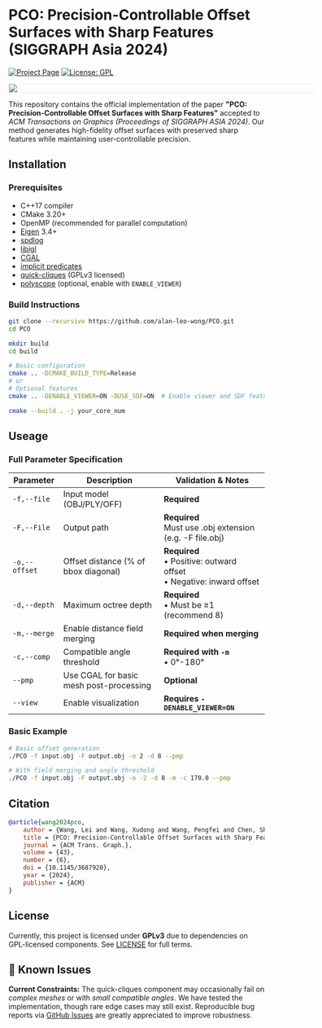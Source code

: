 
# PCO: Precision-Controllable Offset Surfaces with Sharp Features (SIGGRAPH Asia 2024)

[![Project Page](https://img.shields.io/badge/Project-Page-blue?style=flat&logo=google-chrome&logoColor=white)](https://alan-leo-wong.github.io/SIGASIA24-PCO-ProjectPage/)
[![License: GPL](https://img.shields.io/badge/License-GPLv3.0-yellow.svg)](https://opensource.org/licenses/gpl-3.0)

<div style="width:100%; margin:0 auto; text-align:center;">
  <img src="https://raw.githubusercontent.com/Alan-Leo-Wong/SIGASIA24-PCO-ProjectPage/main/src/assets/gallery.png" 
       style="max-width:100%; min-width:600px; height:auto; border:1px solid #eee;">
</div>


This repository contains the official implementation of the paper **"PCO: Precision-Controllable Offset Surfaces with Sharp Features"** accepted to *ACM Transactions on Graphics (Proceedings of SIGGRAPH ASIA 2024)*. Our method generates high-fidelity offset surfaces with preserved sharp features while maintaining user-controllable precision.

## Installation

### Prerequisites
- C++17 compiler
- CMake 3.20+
- OpenMP (recommended for parallel computation)
- [Eigen](https://gitlab.com/libeigen/eigen/-/releases/3.4.0) 3.4+
- [spdlog](https://github.com/gabime/spdlog)
- [libigl](https://github.com/libigl/libigl)
- [CGAL](https://github.com/CGAL/cgal)
- [implicit predicates](https://github.com/qnzhou/implicit_predicates)
- [quick-cliques](https://github.com/darrenstrash/quick-cliques) (GPLv3 licensed)
- [polyscope](https://github.com/nmwsharp/polyscope) (optional, enable with `ENABLE_VIEWER`)

### Build Instructions
```bash
git clone --recursive https://github.com/alan-leo-wong/PCO.git
cd PCO

mkdir build
cd build

# Basic configuration
cmake .. -DCMAKE_BUILD_TYPE=Release
# or
# Optional features
cmake .. -DENABLE_VIEWER=ON -DUSE_SDF=ON  # Enable viewer and SDF features

cmake --build . -j your_core_num
```

## Useage

### Full Parameter Specification
| Parameter     | Description                             | Validation & Notes                                           |
| ------------- | --------------------------------------- | ------------------------------------------------------------ |
| `-f,--file`   | Input model (OBJ/PLY/OFF)               | **Required**                                                 |
| `-F,--File`   | Output path                             | **Required**<br />Must use .obj extension (e.g. -F file.obj) |
| `-o,--offset` | Offset distance (% of bbox diagonal)    | **Required**<br>• Positive: outward offset<br>• Negative: inward offset |
| `-d,--depth`  | Maximum octree depth                    | **Required**<br>• Must be ≥1 (recommend 8)                   |
| `-m,--merge`  | Enable distance field merging           | **Required when merging**                                    |
| `-c,--comp`   | Compatible angle threshold              | **Required with `-m`**<br>• 0°-180°                          |
| `--pmp`       | Use CGAL for basic mesh post-processing | **Optional**                                                 |
| `--view`      | Enable visualization                    | **Requires `-DENABLE_VIEWER=ON`**                            |


### Basic Example
```bash
# Basic offset generation
./PCO -f input.obj -F output.obj -o 2 -d 8 --pmp

# With field merging and angle threshold
./PCO -f input.obj -F output.obj -o -2 -d 8 -m -c 170.0 --pmp
```

## Citation
```bibtex
@article{wang2024pco,
    author = {Wang, Lei and Wang, Xudong and Wang, Pengfei and Chen, Shuangmin and Xin, Shiqing and Guo, Jiong and Wang, Wenping and Tu, Chenghe},
    title = {PCO: Precision-Controllable Offset Surfaces with Sharp Features},
    journal = {ACM Trans. Graph.},
    volume = {43},
    number = {6},
    doi = {10.1145/3687920},
    year = {2024},
    publisher = {ACM}
}
```

## License
Currently, this project is licensed under **GPLv3** due to dependencies on GPL-licensed components. See [LICENSE](LICENSE) for full terms.


## 🐛 Known Issues
**Current Constraints:** The quick-cliques component may occasionally fail on *complex meshes* or with *small compatible angles*. 
We have tested the implementation, though rare edge cases may still exist. Reproducible bug reports via [GitHub Issues](https://github.com/Alan-Leo-Wong/PCO/issues) are greatly appreciated to improve robustness.